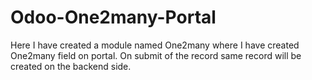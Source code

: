 # Odoo-One2many-Portal

Here I have created a module named One2many where I have created One2many field on portal. On submit of the record same record will be created on the backend side.
